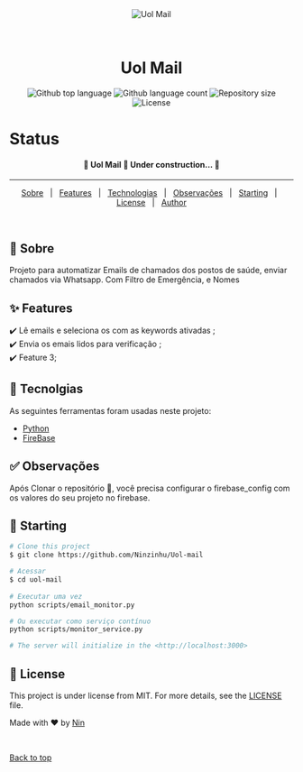 <div align="center" id="top"> 
  <img src="./.github/app.gif" alt="Uol Mail" />

  &#xa0;

  <!-- <a href="https://uolmail.netlify.app">Demo</a> -->
</div>

<h1 align="center">Uol Mail</h1>

<p align="center">
  <img alt="Github top language" src="https://img.shields.io/github/languages/top/Ninzinhu/Uol-mail?color=56BEB8">

  <img alt="Github language count" src="https://img.shields.io/github/languages/count/Ninzinhu/Uol-mail?color=56BEB8">

  <img alt="Repository size" src="https://img.shields.io/github/repo-size/Ninzinhu/Uol-mail?color=56BEB8">

  <img alt="License" src="https://img.shields.io/github/license/Ninzinhu/Uol-mail?color=56BEB8">

  <!-- <img alt="Github issues" src="https://img.shields.io/github/issues/{{YOUR_GITHUB_USERNAME}}/uol-mail?color=56BEB8" /> -->

  <!-- <img alt="Github forks" src="https://img.shields.io/github/forks/{{YOUR_GITHUB_USERNAME}}/uol-mail?color=56BEB8" /> -->

  <!-- <img alt="Github stars" src="https://img.shields.io/github/stars/{{YOUR_GITHUB_USERNAME}}/uol-mail?color=56BEB8" /> -->
</p>

 # Status 

<h4 align="center"> 
	🚧  Uol Mail 🚀 Under construction...  🚧
</h4> 

<hr> 

<p align="center">
  <a href="#dart-sobre">Sobre</a> &#xa0; | &#xa0; 
  <a href="#sparkles-features">Features</a> &#xa0; | &#xa0;
  <a href="#rocket-tecnolgias">Technologias</a> &#xa0; | &#xa0;
  <a href="#white_check_mark-observações">Observações</a> &#xa0; | &#xa0;
  <a href="#checkered_flag-starting">Starting</a> &#xa0; | &#xa0;
  <a href="#memo-license">License</a> &#xa0; | &#xa0;
  <a href="https://github.com/{{YOUR_GITHUB_USERNAME}}" target="_blank">Author</a>
</p>

<br>

## :dart: Sobre ##

Projeto para automatizar Emails de chamados dos postos de saúde, enviar chamados via Whatsapp. Com Filtro de Emergência, e Nomes

## :sparkles: Features ##

:heavy_check_mark: Lê emails e seleciona os com as keywords ativadas ;\
:heavy_check_mark: Envia os emais lidos para verificação ;\
:heavy_check_mark: Feature 3;

## :rocket: Tecnolgias ##

As seguintes ferramentas foram usadas neste projeto:

- [Python](https://www.python.org/)
- [FireBase](http://firebase.google.com)


## :white_check_mark: Observações ##

Após Clonar o repositório :checkered_flag:, você precisa configurar o firebase_config com os valores do seu projeto no firebase.

## :checkered_flag: Starting ##

```bash
# Clone this project
$ git clone https://github.com/Ninzinhu/Uol-mail

# Acessar
$ cd uol-mail
                        
# Executar uma vez
python scripts/email_monitor.py

# Ou executar como serviço contínuo
python scripts/monitor_service.py

# The server will initialize in the <http://localhost:3000>
```

## :memo: License ##

This project is under license from MIT. For more details, see the [LICENSE](LICENSE.md) file.


Made with :heart: by <a href="https://github.com/Ninzinhu" target="_blank">Nin</a>

&#xa0;

<a href="#top">Back to top</a>
